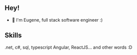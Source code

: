 ## Hey!
- 👋 I'm Eugene, full stack software engineer :)

## Skills
.net, c#, sql, typescript
Angular, ReactJS... and other words :D
